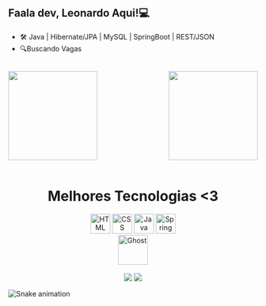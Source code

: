 ## Faala dev, Leonardo Aqui!💻
- 🛠 Java | Hibernate/JPA | MySQL | SpringBoot | REST/JSON 
- 🔍Buscando Vagas
<br>
<div>
  <img height="180em" src="https://github-readme-stats.vercel.app/api?username=leozin-del&show_icons=true&theme=great-gatsby&include_all_commits=true&count_private=true"/>
  <img align="right" height="180em" src="https://github-readme-stats.vercel.app/api/top-langs/?username=leozin-del&layout=compact&langs_count=16&theme=great-gatsby"/>
</div>
<br>

<div align="center">
   <h1 align="center">Melhores Tecnologias <3</h1>
	<img width="40" src="https://user-images.githubusercontent.com/25181517/192158954-f88b5814-d510-4564-b285-dff7d6400dad.png" alt="HTML" title="HTML"/>
	<img width="40" src="https://user-images.githubusercontent.com/25181517/183898674-75a4a1b1-f960-4ea9-abcb-637170a00a75.png" alt="CSS" title="CSS"/>
	<img width="40" src="https://user-images.githubusercontent.com/25181517/117201156-9a724800-adec-11eb-9a9d-3cd0f67da4bc.png" alt="Java" title="Java"/>
	<img width="40" src="https://user-images.githubusercontent.com/25181517/183891303-41f257f8-6b3d-487c-aa56-c497b880d0fb.png" alt="Spring Boot" title="Spring Boot"/>
	
</div>

<div align="center">
	<img src="https://raw.githubusercontent.com/Tarikul-Islam-Anik/Animated-Fluent-Emojis/master/Emojis/Smilies/Ghost.png" alt="Ghost" width="60" height="60" />
</div>

<br>
<div align="center"> 
  <a align="center"href = "mailto:leonardopaulingrillo@gmail.com"><img src="https://img.shields.io/badge/-Gmail-%23333?style=for-the-badge&logo=gmail&logoColor=white" target="_blank"></a>
  <a  href="https://www.linkedin.com/in/leonardo-pgrillo/" target="_blank"><img src="https://img.shields.io/badge/-LinkedIn-%230077B5?style=for-the-badge&logo=linkedin&logoColor=white" target="_blank" ></a> 
</div>
  
![Snake animation](https://github.com/LuigiGF/LuigiGF/blob/output/github-contribution-grid-snake.svg)


    
